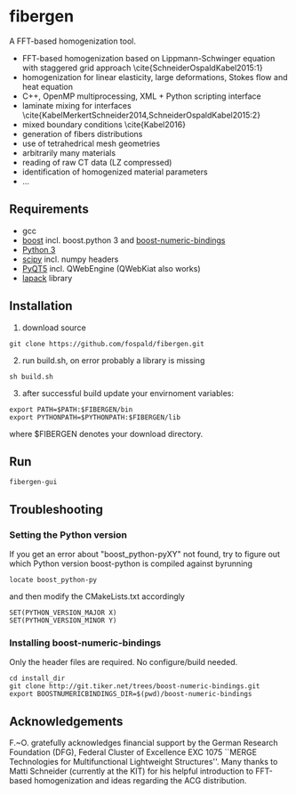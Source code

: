 # fibergen

A FFT-based homogenization tool.

* FFT-based homogenization based on Lippmann-Schwinger equation with staggered grid approach \cite{SchneiderOspaldKabel2015:1}
* homogenization for linear elasticity, large deformations, Stokes flow and heat equation
* C++, OpenMP multiprocessing, XML + Python scripting interface
* laminate mixing for interfaces \cite{KabelMerkertSchneider2014,SchneiderOspaldKabel2015:2}
* mixed boundary conditions \cite{Kabel2016}
* generation of fibers distributions
* use of tetrahedrical mesh geometries
* arbitrarily many materials
* reading of raw CT data (LZ compressed)
* identification of homogenized material parameters
* ...


## Requirements

* gcc
* [boost](https://www.boost.org/) incl. boost.python 3 and [boost-numeric-bindings](https://mathema.tician.de/software/boost-numeric-bindings/)
* [Python 3](https://www.python.org/)
* [scipy](https://www.scipy.org/) incl. numpy headers
* [PyQT5](https://www.riverbankcomputing.com/software/pyqt/download5) incl. QWebEngine (QWebKiat also works)
* [lapack](www.netlib.org/lapack/) library


## Installation

1. download source
```
git clone https://github.com/fospald/fibergen.git
```
2. run build.sh, on error probably a library is missing
```
sh build.sh
```
3. after successful build update your envirnoment variables:
```
export PATH=$PATH:$FIBERGEN/bin
export PYTHONPATH=$PYTHONPATH:$FIBERGEN/lib
```
where $FIBERGEN denotes your download directory.


## Run

```
fibergen-gui
```


## Troubleshooting

### Setting the Python version

If you get an error about "boost_python-pyXY" not found, try to figure out which Python version boost-python is compiled against byrunning
```
locate boost_python-py
```
and then modify the CMakeLists.txt accordingly
```
SET(PYTHON_VERSION_MAJOR X)
SET(PYTHON_VERSION_MINOR Y)
```

### Installing boost-numeric-bindings

Only the header files are required. No configure/build needed.
```
cd install_dir
git clone http://git.tiker.net/trees/boost-numeric-bindings.git
export BOOSTNUMERICBINDINGS_DIR=$(pwd)/boost-numeric-bindings
```


## Acknowledgements

F.~O. gratefully acknowledges financial support by the German Research Foundation (DFG), Federal Cluster of Excellence EXC 1075 ``MERGE Technologies for Multifunctional Lightweight Structures''. Many thanks to Matti Schneider (currently at the KIT) for his helpful introduction to FFT-based homogenization and ideas regarding the ACG distribution.

